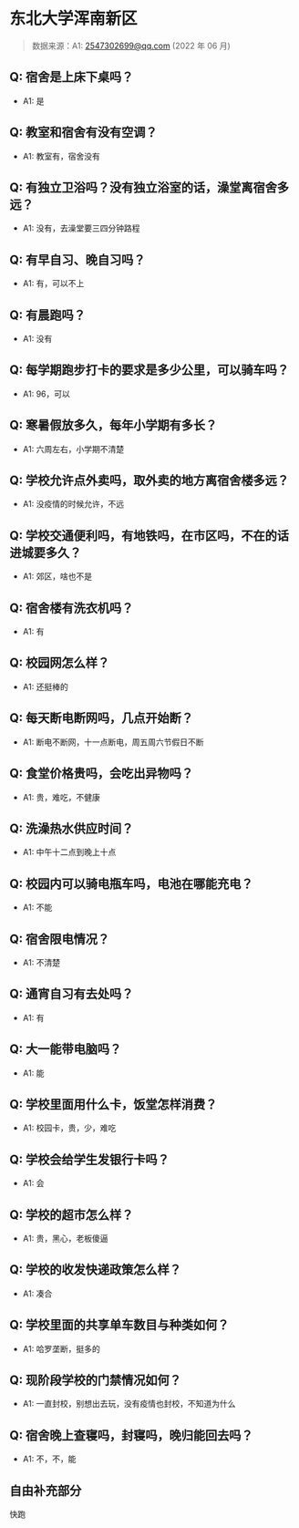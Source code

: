 # 东北大学浑南新区

> 数据来源：A1: 2547302699@qq.com (2022 年 06 月)

## Q: 宿舍是上床下桌吗？

- A1: 是

## Q: 教室和宿舍有没有空调？

- A1: 教室有，宿舍没有

## Q: 有独立卫浴吗？没有独立浴室的话，澡堂离宿舍多远？

- A1: 没有，去澡堂要三四分钟路程

## Q: 有早自习、晚自习吗？

- A1: 有，可以不上

## Q: 有晨跑吗？

- A1: 没有

## Q: 每学期跑步打卡的要求是多少公里，可以骑车吗？

- A1: 96，可以

## Q: 寒暑假放多久，每年小学期有多长？

- A1: 六周左右，小学期不清楚

## Q: 学校允许点外卖吗，取外卖的地方离宿舍楼多远？

- A1: 没疫情的时候允许，不远

## Q: 学校交通便利吗，有地铁吗，在市区吗，不在的话进城要多久？

- A1: 郊区，啥也不是

## Q: 宿舍楼有洗衣机吗？

- A1: 有

## Q: 校园网怎么样？

- A1: 还挺棒的

## Q: 每天断电断网吗，几点开始断？

- A1: 断电不断网，十一点断电，周五周六节假日不断

## Q: 食堂价格贵吗，会吃出异物吗？

- A1: 贵，难吃，不健康

## Q: 洗澡热水供应时间？

- A1: 中午十二点到晚上十点

## Q: 校园内可以骑电瓶车吗，电池在哪能充电？

- A1: 不能

## Q: 宿舍限电情况？

- A1: 不清楚

## Q: 通宵自习有去处吗？

- A1: 有

## Q: 大一能带电脑吗？

- A1: 能

## Q: 学校里面用什么卡，饭堂怎样消费？

- A1: 校园卡，贵，少，难吃

## Q: 学校会给学生发银行卡吗？

- A1: 会

## Q: 学校的超市怎么样？

- A1: 贵，黑心，老板傻逼

## Q: 学校的收发快递政策怎么样？

- A1: 凑合

## Q: 学校里面的共享单车数目与种类如何？

- A1: 哈罗垄断，挺多的

## Q: 现阶段学校的门禁情况如何？

- A1: 一直封校，别想出去玩，没有疫情也封校，不知道为什么

## Q: 宿舍晚上查寝吗，封寝吗，晚归能回去吗？

- A1: 不，不，能

## 自由补充部分

快跑